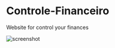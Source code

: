 # Controle-Financeiro
Website for control your finances



![screenshot](https://github.com/user-attachments/assets/ad3130a3-b11a-49c4-9bc0-92097eb528b3)

